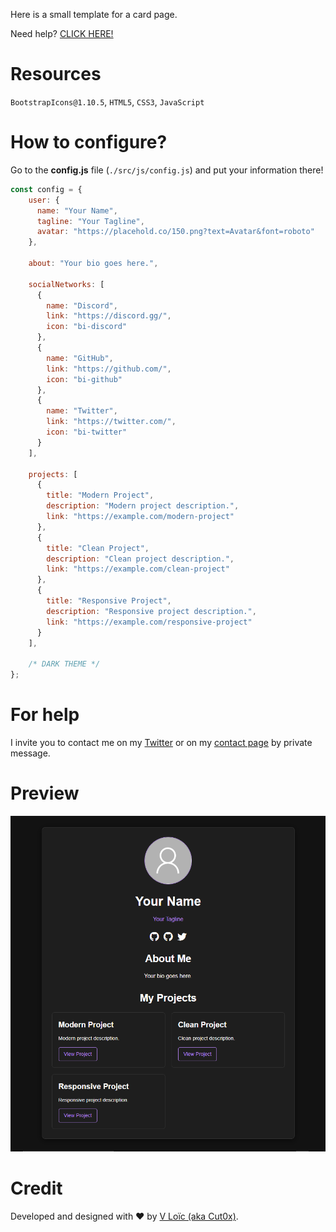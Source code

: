 Here is a small template for a card page.

Need help? <a href="https://github.com/Cut0x/card-page-web#for-help">CLICK HERE!</a>

# Resources
`BootstrapIcons@1.10.5`, `HTML5`, `CSS3`, `JavaScript`

# How to configure?
Go to the **config.js** file (`./src/js/config.js`) and put your information there!
```js
const config = {
    user: {
      name: "Your Name",
      tagline: "Your Tagline",
      avatar: "https://placehold.co/150.png?text=Avatar&font=roboto"
    },
    
    about: "Your bio goes here.",
    
    socialNetworks: [
      {
        name: "Discord",
        link: "https://discord.gg/",
        icon: "bi-discord"
      },
      {
        name: "GitHub",
        link: "https://github.com/",
        icon: "bi-github"
      },
      {
        name: "Twitter",
        link: "https://twitter.com/",
        icon: "bi-twitter"
      }
    ],
    
    projects: [
      {
        title: "Modern Project",
        description: "Modern project description.",
        link: "https://example.com/modern-project"
      },
      {
        title: "Clean Project",
        description: "Clean project description.",
        link: "https://example.com/clean-project"
      },
      {
        title: "Responsive Project",
        description: "Responsive project description.",
        link: "https://example.com/responsive-project"
      }
    ],
    
    /* DARK THEME */
};
```

# For help
I invite you to contact me on my <a href="https://twitter.com/cut0x_" target="_blank">Twitter</a> or on my <a href="https://valloic.dev/pages/contact" target="_blank">contact page</a> by private message.

# Preview
![](src/img/image.png)

# Credit
Developed and designed with ❤️ by <a href="https://valloic.dev/">V Loïc (aka Cut0x)</a>.
<br>
